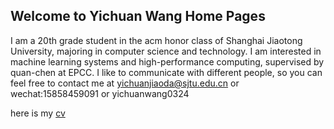 ## Welcome to Yichuan Wang Home Pages

I am a 20th grade student in the acm honor class of Shanghai Jiaotong University, majoring in computer science and technology. I am interested in machine learning systems and high-performance computing, supervised by quan-chen at EPCC. I like to communicate with different people, so you can feel free to contact me at yichuanjiaoda@sjtu.edu.cn or wechat:15858459091 or yichuanwang0324

here is my [cv](https://docdro.id/eFHoD2o)

